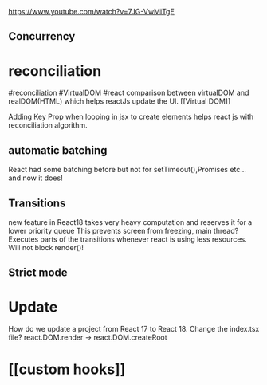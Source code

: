 https://www.youtube.com/watch?v=7JG-VwMiTgE
## Concurrency

# reconciliation

#reconciliation #VirtualDOM #react
comparison between virtualDOM and realDOM(HTML) which helps reactJs update the UI. [[Virtual DOM]]

Adding Key Prop when looping in jsx to create elements helps react js with reconciliation algorithm.

##  automatic batching
React had some batching before but not for setTimeout(),Promises etc... and now it does!

## Transitions
new feature in React18 takes very heavy computation and reserves it for a lower priority queue
This prevents screen from freezing, main thread?
Executes parts of the transitions whenever react is using less resources.
Will not block render()!

## Strict mode


# Update
How do we update a project from React 17 to React 18. Change the index.tsx file?
react.DOM.render -> react.DOM.createRoot




# [[custom hooks]]


